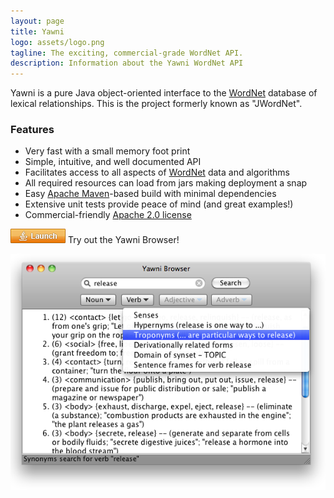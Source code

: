 ```yaml
---
layout: page
title: Yawni
logo: assets/logo.png
tagline: The exciting, commercial-grade WordNet API.
description: Information about the Yawni WordNet API
---
```


Yawni is a pure Java object-oriented interface to the [WordNet](whats_wordnet.html) database of lexical relationships. This is the project formerly known as "JWordNet".

### Features
- Very fast with a small memory foot print
- Simple, intuitive, and well documented API
- Facilitates access to all aspects of [WordNet](whats_wordnet.html) data and algorithms
- All required resources can load from jars making deployment a snap
- Easy [Apache Maven](https://maven.apache.org/)-based build with minimal dependencies
- Extensive unit tests provide peace of mind (and great examples!)
- Commercial-friendly [Apache 2.0 license](https://www.apache.org/licenses/LICENSE-2.0)

[![alt text](/assets/webstart.png "Launch the Yawni Browser")](/assets/yawni.jnlp) Try out the Yawni Browser!

![alt text](/assets/release_2.0_mac_screenshot.png "Yawni Browser 2.0 Screenshot")